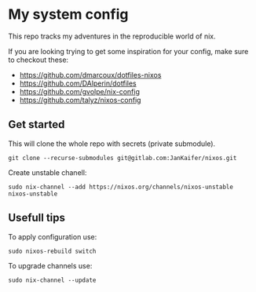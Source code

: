 # My system config

This repo tracks my adventures in the reproducible world of nix.

If you are looking trying to get some inspiration for your config, make sure to checkout these:
- https://github.com/dmarcoux/dotfiles-nixos
- https://github.com/DAlperin/dotfiles
- https://github.com/gvolpe/nix-config
- https://github.com/talyz/nixos-config

## Get started
This will clone the whole repo with secrets (private submodule).
```
git clone --recurse-submodules git@gitlab.com:JanKaifer/nixos.git
```

Create unstable chanell:
```
sudo nix-channel --add https://nixos.org/channels/nixos-unstable nixos-unstable
```

## Usefull tips

To apply configuration use:
```
sudo nixos-rebuild switch
```

To upgrade channels use:
```
sudo nix-channel --update
```